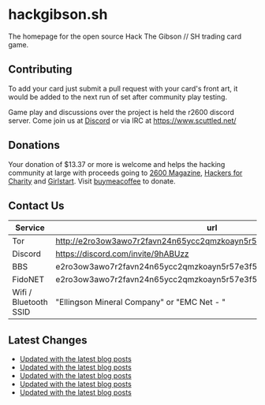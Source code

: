 # hackgibson.sh
The homepage for the open source Hack The Gibson // SH trading card game.


## Contributing

To add your card just submit a pull request with your card's front art, it would be added to the next run of set after community play testing.

Game play and discussions over the project is held the r2600 discord server. Come join us at [Discord](https://discord.com/invite/9hABUzz) or via IRC at https://www.scuttled.net/


## Donations

Your donation of $13.37 or more is welcome and helps the hacking community at large with proceeds going to [2600 Magazine](https://2600.com/), [Hackers for Charity](https://hackersforcharity.org) and [Girlstart](https://girlstart.org).  Visit [buymeacoffee](https://www.buymeacoffee.com/hackgibson.sh) to donate.


## Contact Us

Service | url
-|-
Tor | http://e2ro3ow3awo7r2favn24n65ycc2qmzkoayn5r57e3f56nvjwdcgg32ad.onion
Discord | https://discord.com/invite/9hABUzz
BBS | e2ro3ow3awo7r2favn24n65ycc2qmzkoayn5r57e3f56nvjwdcgg32ad.onion:23
FidoNET | e2ro3ow3awo7r2favn24n65ycc2qmzkoayn5r57e3f56nvjwdcgg32ad.onion:24554
Wifi / Bluetooth SSID | "Ellingson Mineral Company" or "EMC Net - <fidonet address>"

## Latest Changes
<!-- BLOG-POST-LIST:START -->
- [Updated with the latest blog posts](https://github.com/DFW2600/hackgibson.sh/commit/fdb9cd0fc1dcfa53f511cba3eb86e61717d2d0a8)
- [Updated with the latest blog posts](https://github.com/DFW2600/hackgibson.sh/commit/906254a7c03bda9581576bdf7dbeb93ddeb9cb53)
- [Updated with the latest blog posts](https://github.com/DFW2600/hackgibson.sh/commit/438b0985ac7ec9435afe7cf4883dd38620a88330)
- [Updated with the latest blog posts](https://github.com/DFW2600/hackgibson.sh/commit/aee336adeedce0e9ba5818ba902e47ee1c090d3f)
- [Updated with the latest blog posts](https://github.com/DFW2600/hackgibson.sh/commit/0c5d044a6d1d538c89d3ea520f043082b3be0fc5)
<!-- BLOG-POST-LIST:END -->
